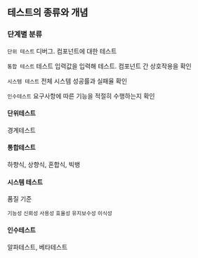 ## 테스트의 종류와 개념

### 단계별 분류

`단위 테스트` 디버그. 컴포넌트에 대한 테스트

`통합 테스트` 테스트 입력값을 입력해 테스트. 컴포넌트 간 상호작용을 확인

`시스템 테스트` 전체 시스템 성공률과 실패율 확인

`인수테스트` 요구사항에 따른 기능을 적절히 수행하는지 확인

#### 단위테스트

경계테스트

#### 통합테스트

하향식, 상향식, 혼합식, 빅뱅

#### 시스템 테스트

품질 기준

`기능성` `신뢰성` `사용성` `효율성` `유지보수성` `이식성`

#### 인수테스트

알파테스트, 베타테스트
